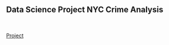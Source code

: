 ## Data Science Project NYC Crime Analysis

<br/>

[Project](https://github.com/niconaut/NYC_Crime/blob/master/DS_Project.pdf)